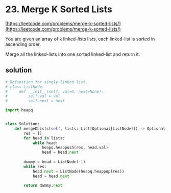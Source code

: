 # 23. Merge K Sorted Lists
[https://leetcode.com/problems/merge-k-sorted-lists/](https://leetcode.com/problems/merge-k-sorted-lists/)

You are given an array of k linked-lists lists, each linked-list is sorted in ascending order.

Merge all the linked-lists into one sorted linked-list and return it.

## solution

```python
# Definition for singly-linked list.
# class ListNode:
#     def __init__(self, val=0, next=None):
#         self.val = val
#         self.next = next

import heapq


class Solution:
    def mergeKLists(self, lists: List[Optional[ListNode]]) -> Optional[ListNode]:
        res = []
        for head in lists:
            while head:
                heapq.heappush(res, head.val)
                head = head.next
        
        dummy = head = ListNode(-1)
        while res:
            head.next = ListNode(heapq.heappop(res))
            head = head.next

        return dummy.next
```
